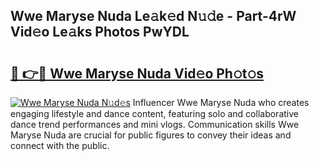 ## Wwe Maryse Nuda Le𝚊k𝚎d N𝚞𝚍e - Part-4rW Vid𝚎o Le𝚊ks Photos PwYDL

# <h2><a href="http://fbffgv.evod.top/?m=Wwe+Maryse+Nuda">🔗 👉🔴 Wwe Maryse Nuda Vid𝚎o Ph𝚘t𝚘s</a></h2>

[![Wwe Maryse Nuda N𝚞d𝚎s](https://i.imgur.com/8V9OHl7.gif)](http://fbffgv.evod.top/?m=Wwe+Maryse+Nuda)
Influencer Wwe Maryse Nuda who creates engaging lifestyle and dance content, featuring solo and collaborative dance trend performances and mini vlogs. Communication skills Wwe Maryse Nuda are crucial for public figures to convey their ideas and connect with the public. 
